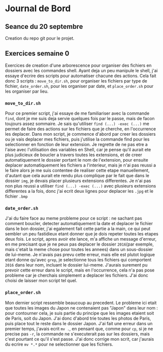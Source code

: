 # Journal de Bord

## Seance du 20 septembre

Creation du repo git pour le projet.

## Exercices semaine 0

Exercices de creation d'une arborescence pour organiser des fichiers en dossiers avec les commandes shell. Ayant deja un peu manipule le shell, j'ai essaye d'ecrire des scripts pour automatiser chacune des actions. Cela fait donc 3 scripts : `move_to_dir.sh`, pour organiser les fichiers par type de fichier, `date_order.sh`, pour les organiser par date, et `place_order.sh` pour les organiser par lieu.

### `move_to_dir.sh`

Pour ce premier script, j'ai essaye de me familiariser avec la commande `find`, dont je me suis deja servie quelques fois par le passe, mais de facon toujours assez sommaire. Je sais qu'utiliser `find (...) -exec (...)` me permet de faire des actions sur les fichiers que je cherche, en l'occurrence les deplacer.
Dans mon script, je commence d'abord par creer les dossiers ou je vais deplacer mes fichiers, puis j'utilise la commande find pour les selectionner en fonction de leur extension.
Je regrette de ne pas etre a l'aise avec l'utilisation des variables en Shell, car je pense qu'il aurait ete plus judicieux de boucler a travers toutes les extensions, et de creer automatiquement le dossier portant le nom de l'extension, pour ensuite deplacer automatiquement les fichiers a l'interieur, mais je n'ai pas reussi a le faire alors je me suis contentee de realiser cette etape manuellement, d'autant que cela aurait ete rendu plus complique par le fait que dans le dossier `img`, je devais placer plusieurs extensions differentes. Je n'ai pas non plus reussi a utiliser `find (...) -exec (...)` avec plusieurs extensions differentes a la fois, donc j'ai ecrit deux lignes pour deplacer les `.jpg` et le fichier `.bmp`

### `date_order.sh`

J'ai du faire face au meme probleme pour ce script : ne sachant pas comment boucler, detecter automatiquement la date et deplacer le fichier dans le bon dossier, j'ai egalement fait cette partie a la main, ce qui peut sembler un peu fastidieux etant donner que je dois repeter toutes les etapes deux fois. 
Le script, apres avoir ete lance, m'a affiche un message d'erreur, en me precisant que je ne peux pas deplacer le dossier `2016`(par exemple, mais c'etait la meme chose pour toutes les annees) dans un sous-dossier de lui-meme. Je n'avais pas prevu cette erreur, mais elle est plutot logique etant donne qu'avec `grep`, je selectionne tous les fichiers qui comportent `2016` dans leur nom, incluant le dossier lui-meme. J'aurais surement pu prevoir cette erreur dans le script, mais en l'occurrence, cela n'a pas pose probleme car je cherchais simplement a deplacer les fichiers. J'ai donc choisi de laisser mon script tel quel.

### `place_order.sh`

Mon dernier script ressemble beaucoup au precedent. Le probleme ici etait que toutes les images du Japon ne contenaient pas "Japon" dans leur nom : pour contourner cela, je suis partie du principe que les images etaient soit de Paris, soit du Japon. J'ai donc d'abord trie toutes les photos de Paris, puis place tout le reste dans le dossier Japon. J'ai fait une erreur dans un premier temps, j'avais ecrit `mv .`, en pensant que, comme pour `cp`, si je ne precise pas `-r`, la commande ne s'executerait pas sur les dossiers, mais c'est pourtant ce qu'il s'est passe. J'ai donc corrige mon scrit, car j'aurais du ecrire `mv *.*` pour ne selectionner que les fichiers. 
